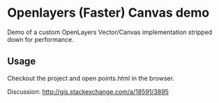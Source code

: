 Openlayers (Faster) Canvas demo
===============================

Demo of a custom OpenLayers Vector/Canvas implementation stripped down for performance.

Usage
-----

Checkout the project and open points.html in the browser.

Discussion: http://gis.stackexchange.com/a/18591/3895 
